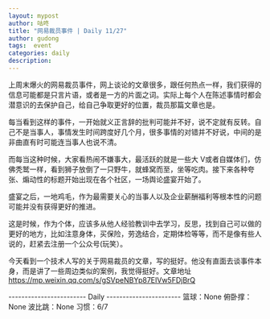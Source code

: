 ```yaml
---
layout: mypost
author: 咕咚
title: "网易裁员事件 | Daily 11/27"
author: gudong
tags:  event
categories: daily
description: 
---
```

上周末爆火的网易裁员事件，网上谈论的文章很多，跟任何热点一样，我们获得的信息可能都是只言片语，或者是一方的片面之词。实际上每个人在陈述事情时都会潜意识的去保护自己，给自己争取更好的位置，裁员那篇文章也是。

每当看到这样的事件，一开始就义正言辞的批判可能并不好，说不定就有反转。自己不是当事人，事情发生时间跨度好几个月，很多事情的对错并不好说，中间的是非曲直有时可能连当事人也说不清。

而每当这种时候，大家看热闹不嫌事大，最活跃的就是一些大 V或者自媒体们，仿佛秃鹫一样，看到狮子放倒了一只野牛，就蜂窝而至，坐等吃肉。接下来各种夸张、煽动性的标题开始出现在各个社区，一场舆论盛宴开始了。

盛宴之后，一地鸡毛，作为最需要关心的当事人以及企业薪酬福利等根本性的问题可能并没有获得更好的推进。

这是时候，作为个体，应该多从他人经验教训中去学习，反思，找到自己可以做的更好的地方，比如注意身体，买保险，劳逸结合，定期体检等等，而不是像有些人说的，赶紧去注册一个公众号(玩笑）。

今天看到一个技术人写的关于网易裁员的文章，写的挺好。他没有直面去谈事件本身，而是讲了一些周边类似的案例，我觉得挺好。文章地址 https://mp.weixin.qq.com/s/gSVpeNBYp87EIVw5FDjBrQ

------------------------ Daily ----------------------- 
篮球：None
俯卧撑：None
波比跳：None
习惯：6/7